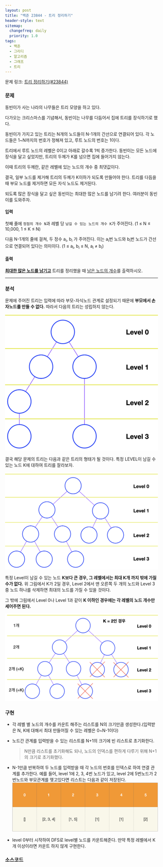 ```yaml
---
layout: post
title: "백준 23844 - 트리 정리하기"
header-style: text
sitemap:
  changefreq: daily
  priority: 1.0
tags:
  - 백준
  - 그리디
  - 알고리즘
  - 그래프
  - 트리
---
```


문제 링크: [트리 정리하기(#23844)](https://www.acmicpc.net/problem/23844)

### 문제

동빈이가 사는 나라의 나무들은 트리 모양을 하고 있다.

다가오는 크리스마스를 기념해서, 동빈이는 나무를 다듬어서 집에 트리를 장식하기로 했다.

동빈이가 가지고 있는 트리는 N개의 노드들이 N-1개의 간선으로 연결되어 있다. 각 노드들은 1~N까지의 번호가 정해져 있고, 루트 노드의 번호는 1이다.

트리에서 루트 노드의 레벨은 0이고 아래로 갈수록 1씩 증가한다. 동빈이는 모든 노드에 장식을 달고 싶었지만, 트리의 두께가 K를 넘으면 집에 들어가지 않는다.

이때 트리의 두께란, 같은 레벨에 있는 노드의 개수 중 최댓값이다.

결국, 일부 노드를 제거해 트리의 두께가 K이하가 되도록 만들어야 한다. 트리를 다듬을 때 부모 노드를 제거하면 모든 자식 노드도 제거된다.

되도록 많은 장식을 달고 싶은 동빈이는 최대한 많은 노드를 남기려 한다. 여러분이 동빈이를 도와주자.

#### 입력

첫째 줄에 `정점의 개수 N`과 레벨 당 `남길 수 있는 노드의 개수 K`가 주어진다. (1 ≤ N ≤ 10,000, 1 ≤ K ≤ N)

다음 N-1개의 줄에 걸쳐, 두 정수 a<sub>i</sub>, b<sub>i</sub> 가 주어진다. 이는 a<sub>i</sub>번 노드와 b<sub>i</sub>번 노드가 간선으로 연결되어 있다는 의미이다. (1 ≤ a<sub>i</sub>, b<sub>i</sub> ≤ N, a<sub>i</sub> ≠ b<sub>i</sub>)

#### 출력

**<u>최대한 많은 노드를 남기고</u>** 트리를 정리했을 때 <u>남은 노드의 개수</u>를 출력하시오.

---

### 분석

문제에 주어진 트리는 입력에 따라 부모-자식노드 관계로 설정되기 때문에 **부모에서 손자노드를 만들 수 없다.**
따라서 다음의 트리는 성립하지 않는다.

<!-- ![image](https://user-images.githubusercontent.com/57972338/149640716-70450dc8-87dc-480a-bf2a-99b4296afc59.png) -->

![성립되지않는 노드](/img/in-post/boj/23844/grandson_node.png)

결국 해당 문제의 트리는 다음과 같은 트리의 형태가 될 것이다.
특정 LEVEL이 남길 수 있는 노드 K에 대하여 트리를 잘라보자.

![성립되는노드](/img/in-post/boj/23844/tree.png)

특정 Level이 남길 수 있는 노드 **K보다 큰 경우, 그 레벨에서는 최대 K개 까지 밖에 가질 수가 없다.** 위 그림에서 K가 2일 경우, Level 2에서 맨 오른쪽 두 개의 노드와 Level 3 중 노드 하나를 삭제하면 최대의 노드를 가질 수 있을 것이다.

그 밖에 그림에서 Level 0나 Level 1과 같이 **K 이하인 경우에는 각 레벨의 노드 개수만 세어주면 된다.**

![삭제노드](/img/in-post/boj/23844/delete_node.png)

### 구현

- 각 레벨 별 노드의 개수를 카운트 해주는 리스트를 N의 크기만큼 생성한다.(입력받은 N, K에 대해서 최대 만들어질 수 있는 레벨은 0~N-1이다)

- 노드간 관계를 입력받을 수 있는 리스트를 N+1의 크기에 빈 리스트로 초기화한다.

  > N만큼 리스트를 초기화해도 되나, 노드의 인덱스를 편하게 다루기 위해 N+1의 크기로 초기화했다.

- N-1만큼 반복하여 두 노드를 입력받을 때 각 노드의 번호를 인덱스로 하여 연결 관계를 추가한다.
  예를 들어, level 1에 2, 3, 4번 노드가 있고, level 2에 5번노드가 2번노드와 부모관계를 맺고있다면 리스트는 다음과 같이 저장된다.
  ![graph-relation](/img/in-post/boj/23844/graph_list.png)

- level 0부터 시작하여 DFS로 level별 노드를 카운트해준다. 만약 특정 레벨에서 K개 이상이라면 카운트 하지 않게 구현한다.

### 소스코드

<script src="https://gist.github.com/WhiteHyun/2d9b5493aa48c1131c317d1ea4cae31b.js"></script>
